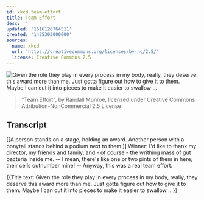 ```yaml
---
id: xkcd.team-effort
title: Team Effort
desc: ''
updated: '1616126764511'
created: '1435302000000'
sources:
  name: xkcd
  url: 'https://creativecommons.org/licenses/by-nc/2.5/'
  license: Creative Commons 2.5
---
```

![Given the role they play in every process in my body, really, they deserve this award more than me. Just gotta figure out how to give it to them. Maybe I can cut it into pieces to make it easier to swallow ...](https://imgs.xkcd.com/comics/team_effort.png)
> "Team Effort", by Randall Munroe, licensed under Creative Commons Attribution-NonCommercial 2.5 License

## Transcript
[[A person stands on a stage, holding an award. Another person with a ponytail stands behind a podium next to them.]]
Winner: I'd like to thank my director, my friends and family, and - of course - the writhing mass of gut bacteria inside me. -- I mean, there's like one or two pints of them in here; their cells outnumber mine! -- Anyway, this was a real team effort.

{{Title text: Given the role they play in every process in my body, really, they deserve this award more than me. Just gotta figure out how to give it to them. Maybe I can cut it into pieces to make it easier to swallow ...}}
